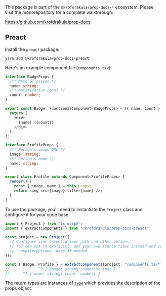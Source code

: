This package is part of the `@krofdrakula/prop-docs-*` ecosystem. Please visit
the monorepository for a complete walkthrough:

https://github.com/krofdrakula/prop-docs

<!--#content-->

## Preact

Install the `preact` package:

```
yarn add @krofdrakula/prop-docs-preact
```

Here's an example component file (`components.tsx`):

```ts
interface BadgeProps {
  /** Name of person */
  name: string;
  /** Notification count */
  count: number;
}

export const Badge: FunctionalComponent<BadgeProps> = ({ name, count }) => {
  return (
    <div>
      {name} ({count})
    </div>
  );
};

interface ProfileProps {
  /** Person's image URL */
  image: string;
  /** Person's name */
  name: string;
}

export class Profile extends Component<ProfileProps> {
  render() {
    const { image, name } = this.props;
    return <img src={image} title={name} />;
  }
}
```

To use the package, you'll need to instantiate the `Project` class and configure
it for your code base:

```ts
import { Project } from "ts-morph";
import { extractComponents } from "@krofdrakula/prop-docs-preact";

const project = new Project({
  // Configure your tsconfig.json path and other options.
  // You can opt to explicitly add your own source files instead and configure
  // `compilerOptions` here if needed.
});

const { Badge, Profile } = extractComponents(project, "components.tsx");
//             ^? { image: string; name: string; }
//      ^? { name: string; count: number; }
```

The return types are instances of [`Type`](https://ts-morph.com/details/types)
which provides the description of the props object.

<!--#/content-->
